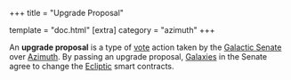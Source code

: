 +++
title = "Upgrade Proposal"

template = "doc.html"
[extra]
category = "azimuth"
+++

An **upgrade proposal** is a type of [vote](/docs/glossary/voting) action taken by the
[Galactic Senate](/docs/glossary/senate) over [Azimuth](/docs/glossary/azimuth). By passing an upgrade
proposal, [Galaxies](/docs/glossary/galaxy) in the Senate agree to change the
[Ecliptic](/docs/glossary/ecliptic) smart contracts.

